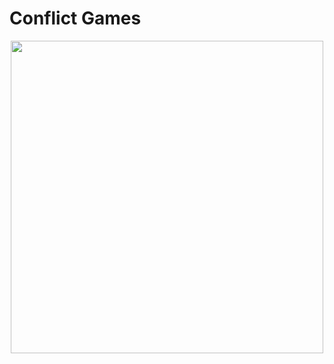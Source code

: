 # Conflict Games

<p align="center">
        <img src="../img/game_template.png" width="500"/>
</p>
